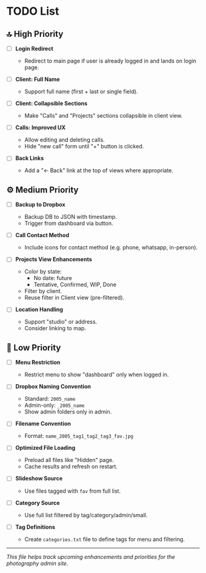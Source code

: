 # TODO List

## 🔝 High Priority

- [ ] **Login Redirect**
    - Redirect to main page if user is already logged in and lands on login page.

- [ ] **Client: Full Name**
    - Support full name (first + last or single field).

- [ ] **Client: Collapsible Sections**
    - Make "Calls" and "Projects" sections collapsible in client view.

- [ ] **Calls: Improved UX**
    - Allow editing and deleting calls.
    - Hide "new call" form until "+" button is clicked.

- [ ] **Back Links**
    - Add a "← Back" link at the top of views where appropriate.

## ⚙️ Medium Priority

- [ ] **Backup to Dropbox**
    - Backup DB to JSON with timestamp.
    - Trigger from dashboard via button.

- [ ] **Call Contact Method**
    - Include icons for contact method (e.g. phone, whatsapp, in-person).

- [ ] **Projects View Enhancements**
    - Color by state:
        - No date: future
        - Tentative, Confirmed, WIP, Done
    - Filter by client.
    - Reuse filter in Client view (pre-filtered).

- [ ] **Location Handling**
    - Support "studio" or address.
    - Consider linking to map.

## 🧠 Low Priority

- [ ] **Menu Restriction**
    - Restrict menu to show "dashboard" only when logged in.

- [ ] **Dropbox Naming Convention**
    - Standard: `2005_name`
    - Admin-only: `_2005_name`
    - Show admin folders only in admin.

- [ ] **Filename Convention**
    - Format: `name_2005_tag1_tag2_tag3_fav.jpg`

- [ ] **Optimized File Loading**
    - Preload all files like "Hidden" page.
    - Cache results and refresh on restart.

- [ ] **Slideshow Source**
    - Use files tagged with `fav` from full list.

- [ ] **Category Source**
    - Use full list filtered by tag/category/admin/small.

- [ ] **Tag Definitions**
    - Create `categories.txt` file to define tags for menu and filtering.

---

_This file helps track upcoming enhancements and priorities for the photography admin site._
